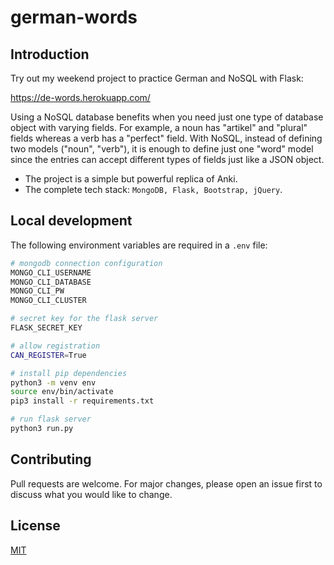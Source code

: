 # german-words

## Introduction
Try out my weekend project to practice German and NoSQL with Flask:

https://de-words.herokuapp.com/

Using a NoSQL database benefits when you need just one type of database object with varying fields. For example, a noun has "artikel" and "plural" fields whereas a verb has a "perfect" field. With NoSQL, instead of defining two models ("noun", "verb"), it is enough to define just one "word" model since the entries can accept different types of fields just like a JSON object.

* The project is a simple but powerful replica of Anki.
* The complete tech stack: `MongoDB, Flask, Bootstrap, jQuery`.

## Local development
The following environment variables are required in a `.env` file:

```bash
# mongodb connection configuration
MONGO_CLI_USERNAME
MONGO_CLI_DATABASE
MONGO_CLI_PW
MONGO_CLI_CLUSTER

# secret key for the flask server
FLASK_SECRET_KEY

# allow registration
CAN_REGISTER=True
```

```bash
# install pip dependencies
python3 -m venv env
source env/bin/activate
pip3 install -r requirements.txt
```

```bash
# run flask server
python3 run.py
```

## Contributing
Pull requests are welcome. For major changes, please open an issue first to discuss what you would like to change.

## License
[MIT](https://choosealicense.com/licenses/mit/)

